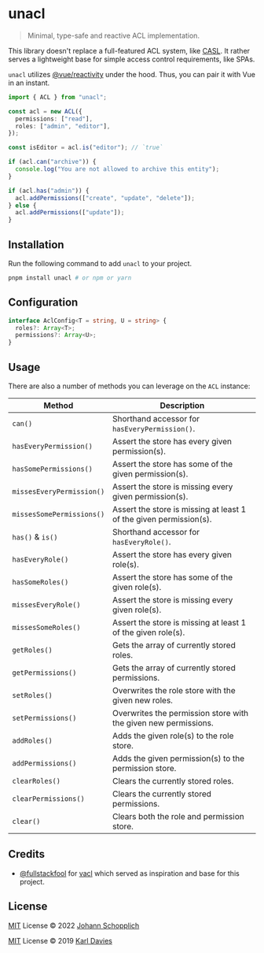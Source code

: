 # unacl

> Minimal, type-safe and reactive ACL implementation.

This library doesn't replace a full-featured ACL system, like [CASL](https://github.com/stalniy/casl/). It rather serves a lightweight base for simple access control requirements, like SPAs.

`unacl` utilizes [@vue/reactivity](https://www.npmjs.com/package/@vue/reactivity) under the hood. Thus, you can pair it with Vue in an instant.

```ts
import { ACL } from "unacl";

const acl = new ACL({
  permissions: ["read"],
  roles: ["admin", "editor"],
});

const isEditor = acl.is("editor"); // `true`

if (acl.can("archive")) {
  console.log("You are not allowed to archive this entity");
}

if (acl.has("admin")) {
  acl.addPermissions(["create", "update", "delete"]);
} else {
  acl.addPermissions(["update"]);
}
```

## Installation

Run the following command to add `unacl` to your project.

```bash
pnpm install unacl # or npm or yarn
```

## Configuration

```ts
interface AclConfig<T = string, U = string> {
  roles?: Array<T>;
  permissions?: Array<U>;
}
```

## Usage

There are also a number of methods you can leverage on the `ACL` instance:

| Method                    | Description                                                        |
| ------------------------- | ------------------------------------------------------------------ |
| `can()`                   | Shorthand accessor for `hasEveryPermission()`.                     |
| `hasEveryPermission()`    | Assert the store has every given permission(s).                    |
| `hasSomePermissions()`    | Assert the store has some of the given permission(s).              |
| `missesEveryPermission()` | Assert the store is missing every given permission(s).             |
| `missesSomePermissions()` | Assert the store is missing at least 1 of the given permission(s). |
| `has()` & `is()`          | Shorthand accessor for `hasEveryRole()`.                           |
| `hasEveryRole()`          | Assert the store has every given role(s).                          |
| `hasSomeRoles()`          | Assert the store has some of the given role(s).                    |
| `missesEveryRole()`       | Assert the store is missing every given role(s).                   |
| `missesSomeRoles()`       | Assert the store is missing at least 1 of the given role(s).       |
| `getRoles()`              | Gets the array of currently stored roles.                          |
| `getPermissions()`        | Gets the array of currently stored permissions.                    |
| `setRoles()`              | Overwrites the role store with the given new roles.                |
| `setPermissions()`        | Overwrites the permission store with the given new permissions.    |
| `addRoles()`              | Adds the given role(s) to the role store.                          |
| `addPermissions()`        | Adds the given permission(s) to the permission store.              |
| `clearRoles()`            | Clears the currently stored roles.                                 |
| `clearPermissions()`      | Clears the currently stored permissions.                           |
| `clear()`                 | Clears both the role and permission store.                         |

## Credits

- [@fullstackfool](https://github.com/fullstackfool) for [vacl](https://github.com/fullstackfool/vacl) which served as inspiration and base for this project.

## License

[MIT](./LICENSE) License © 2022 [Johann Schopplich](https://github.com/johannschopplich)

[MIT](./LICENSE) License © 2019 [Karl Davies](https://github.com/fullstackfool)
